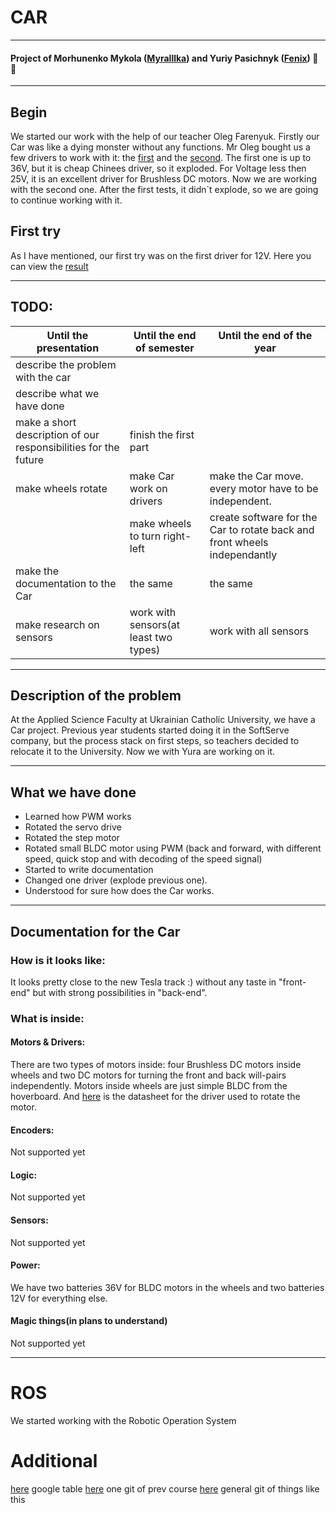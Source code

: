 # CAR
---
#### Project of Morhunenko Mykola ([Myralllka](https://github.com/Myralllka)) and Yuriy Pasichnyk ([Fenix](https://github.com/Fenix-125)) :ant: :wave:
---
## Begin

We started our work with the help of our teacher Oleg Farenyuk. Firstly our Car was like a dying monster without any functions. Mr Oleg bought us a few drivers to work with it: the [first](http://grauonline.de/wordpress/?page_id=3122) and the [second](https://ru.aliexpress.com/item/32950460565.html?spm=a2g0o.detail.1000014.33.280374eaN0gGtG&gps-id=pcDetailBottomMoreOtherSeller&scm=1007.13338.128125.0&scm_id=1007.13338.128125.0&scm-url=1007.13338.128125.0&pvid=e700e67a-c0ac-406b-9729-c6caa390c35d). The first one is up to 36V, but it is cheap Chinees driver, so it exploded. For Voltage less then 25V, it is an excellent driver for Brushless DC motors. Now we are working with the second one. After the first tests, it didn\`t explode, so we are going to continue working with it.
## First try
As I have mentioned, our first try was on the first driver for 12V. Here you can view the [result](https://www.youtube.com/watch?v=lqymeNPksB4)
___
## TODO:
|Until the presentation|Until the end of semester|Until the end of the year|
|-|-|-|
|describe the problem with the car| | |
|describe what we have done| | |
| make a short description of our responsibilities for the future|finish the first part | |
|make wheels rotate|make Car work on drivers|make the Car move. every motor have to be independent.|
| |make wheels to turn right-left|create software for the Car to rotate back and front wheels independantly|
|make the documentation to the Car| the same|the same|
|make research on sensors|work with sensors(at least two types)|work with all sensors|
___
## Description of the problem
At the Applied Science Faculty at Ukrainian Catholic University, we have a Car project. Previous year students started doing it in the SoftServe company, but the process stack on first steps, so teachers decided to relocate it to the University. Now we with Yura are working on it.
___
## What we have done
- Learned how PWM works
- Rotated the servo drive
- Rotated the step motor
- Rotated small BLDC motor using PWM (back and forward, with different speed, quick stop and with decoding of the speed signal)
- Started to write documentation
- Changed one driver (explode previous one).
- Understood for sure how does the Car works.
___
## Documentation for the Car
### How is it looks like:
It looks pretty close to the new Tesla track :) without any taste in "front-end" but with strong possibilities in "back-end".
![]()
### What is inside:
#### Motors & Drivers:
There are two types of motors inside: four Brushless DC motors inside wheels and two DC motors for turning the front and back will-pairs independently. Motors inside wheels are just simple BLDC from the hoverboard.
And [here](http://www.handsontec.com/dataspecs/L298N%20Motor%20Driver.pdf) is the datasheet for the driver used to rotate the motor.
#### Encoders:
Not supported yet
#### Logic:
Not supported yet
#### Sensors:
Not supported yet
#### Power:
We have two batteries 36V for BLDC motors in the wheels and two batteries 12V for everything else.
#### Magic things(in plans to understand)
Not supported yet
___
# ROS
We started working with the Robotic Operation System

# Additional
[here](https://docs.google.com/spreadsheets/d/13Saorbgh8zXmlXp2oCmv79j6O5-RJ3W5ENbF93QNehc/edit?ts=5dde4f19#gid=0) google table
[here](https://github.com/ucuapps/robert_the_robot) one git of prev course
[here](https://github.com/NiklasFauth/hoverboard-firmware-hack) general git of things like this

